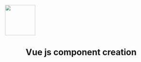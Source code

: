 <img src=https://upload.wikimedia.org/wikipedia/commons/thumb/9/95/Vue.js_Logo_2.svg/555px-Vue.js_Logo_2.svg.png height=100 width=100 align=center/>
<h1 align=center> Vue js component creation </h1>
